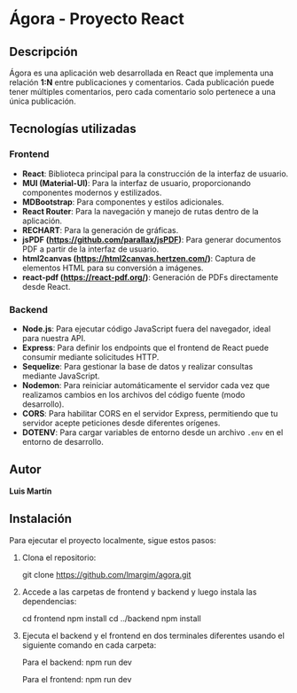 # Ágora - Proyecto React

## Descripción

Ágora es una aplicación web desarrollada en React que implementa una relación **1:N** entre publicaciones y comentarios. Cada publicación puede tener múltiples comentarios, pero cada comentario solo pertenece a una única publicación.

## Tecnologías utilizadas

### Frontend

- **React**: Biblioteca principal para la construcción de la interfaz de usuario.
- **MUI (Material-UI)**: Para la interfaz de usuario, proporcionando componentes modernos y estilizados.
- **MDBootstrap**: Para componentes y estilos adicionales.
- **React Router**: Para la navegación y manejo de rutas dentro de la aplicación.
- **RECHART**: Para la generación de gráficas.
- **jsPDF (https://github.com/parallax/jsPDF)**: Para generar documentos PDF a partir de la interfaz de usuario.
- **html2canvas (https://html2canvas.hertzen.com/)**: Captura de elementos HTML para su conversión a imágenes.
- **react-pdf (https://react-pdf.org/)**: Generación de PDFs directamente desde React.

### Backend

- **Node.js**: Para ejecutar código JavaScript fuera del navegador, ideal para nuestra API.
- **Express**: Para definir los endpoints que el frontend de React puede consumir mediante solicitudes HTTP.
- **Sequelize**: Para gestionar la base de datos y realizar consultas mediante JavaScript.
- **Nodemon**: Para reiniciar automáticamente el servidor cada vez que realizamos cambios en los archivos del código fuente (modo desarrollo).
- **CORS**: Para habilitar CORS en el servidor Express, permitiendo que tu servidor acepte peticiones desde diferentes orígenes.
- **DOTENV**: Para cargar variables de entorno desde un archivo `.env` en el entorno de desarrollo.

## Autor

**Luis Martín**

## Instalación

Para ejecutar el proyecto localmente, sigue estos pasos:

1. Clona el repositorio:

   git clone https://github.com/lmargim/agora.git
   
2. Accede a las carpetas de frontend y backend y luego instala las dependencias:

   cd frontend
   npm install
   cd ../backend
   npm install
   
3. Ejecuta el backend y el frontend en dos terminales diferentes usando el siguiente comando en cada carpeta:

     Para el backend:
      npm run dev
      
     Para el frontend:
      npm run dev

